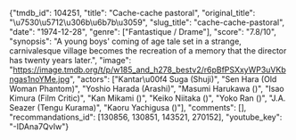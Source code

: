 {"tmdb_id": 104251, "title": "Cache-cache pastoral", "original_title": "\u7530\u5712\u306b\u6b7b\u3059", "slug_title": "cache-cache-pastoral", "date": "1974-12-28", "genre": ["Fantastique / Drame"], "score": "7.8/10", "synopsis": "A young boys' coming of age tale set in a strange, carnivalesque village becomes the recreation of a memory that the director has twenty years later.", "image": "https://image.tmdb.org/t/p/w185_and_h278_bestv2/r6pBfPSXxyWP3uVKbngas1noYMe.jpg", "actors": ["Kantar\u00f4 Suga (Shuji)", "Sen Hara (Old Woman Phantom)", "Yoshio Harada (Arashi)", "Masumi Harukawa ()", "Isao Kimura (Film Critic)", "Kan Mikami ()", "Keiko Niitaka ()", "Yoko Ran ()", "J.A. Seazer (Tengu Kurama)", "Kaoru Yachigusa ()"], "comments": [], "recommandations_id": [130856, 130851, 143521, 270152], "youtube_key": "-IDAna7QvIw"}